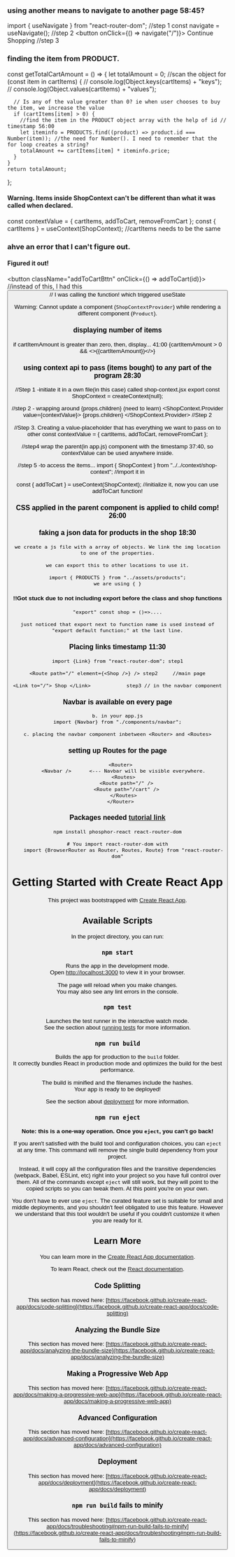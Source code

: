 ### using another means to navigate to another page 58:45?

import { useNavigate } from "react-router-dom"; //step 1
const navigate = useNavigate(); //step 2
<button onClick={() => navigate("/")}> Continue Shopping </button> //step 3

### finding the item from PRODUCT.

const getTotalCartAmount = () => {
let totalAmount = 0;
//scan the object
for (const item in cartItems) {
// console.log(Object.keys(cartItems) + "keys");
// console.log(Object.values(cartItems) + "values");

      // Is any of the value greater than 0? ie when user chooses to buy the item, we increase the value
      if (cartItems[item] > 0) {
        //find the item in the PRODUCT object array with the help of id // timestamp 56:00
        let iteminfo = PRODUCTS.find((product) => product.id === Number(item)); //the need for Number(). I need to remember that the for loop creates a string?
        totalAmount += cartItems[item] * iteminfo.price;
      }
    }
    return totalAmount;

};

#### Warning. Items inside ShopContext can't be different than what it was called when declared.

const contextValue = { cartItems, addToCart, removeFromCart };
const { cartItems } = useContext(ShopContext);
//cartItems needs to be the same

### ahve an error that I can't figure out.

#### Figured it out!

<button className="addToCartBttn" onClick={() => addToCart(id)}> //instead of this, I had this
<button className="addToCartBttn" onClick={addToCart(id)}> // I was calling the function! which triggered useState

Warning: Cannot update a component (`ShopContextProvider`) while rendering a different component (`Product`).

### displaying number of items

if cartItemAmount is greater than zero, then, display... 41:00
{cartItemAmount > 0 && <>({cartItemAmount})</>}

### using context api to pass (items bought) to any part of the program 28:30

//Step 1 -initiate it in a own file(in this case) called shop-context.jsx
export const ShopContext = createContext(null);

//step 2 - wrapping around {props.children} (need to learn)
<ShopContext.Provider value={contextValue}>
{props.children}
</ShopContext.Provider> //Step 2

//Step 3. Creating a value-placeholder that has everything we want to pass on to other
const contextValue = { cartItems, addToCart, removeFromCart };

//step4 wrap the parent(in app.js) component with the <contextProvider> timestamp 37:40, so contextValue can be used anywhere inside.

//step 5 -to access the items...
import { ShopContext } from "../../context/shop-context"; //import it in

const { addToCart } = useContext(ShopContext); //initialize it, now you can use addToCart function!

### CSS applied in the parent component is applied to child comp! 26:00

### faking a json data for products in the shop 18:30

    we create a js file with a array of objects. We link the img location to one of the properties.

    we can export this to other locations to use it.

    import { PRODUCTS } from "../assets/products";
    we are using { }

#### !!Got stuck due to not including export before the class and shop functions

    "export" const shop = ()=>....

    just noticed that export next to function name is used instead of "export default function;" at the last line.

### Placing links timestamp 11:30

    import {Link} from "react-router-dom"; step1

    <Route path="/" element={<Shop />} /> step2     //main page

    <Link to="/"> Shop </Link>            step3 // in the navbar component

### Navbar is available on every page

    b. in your app.js
    import {Navbar} from "./components/navbar";

    c. placing the navbar component inbetween <Router> and <Routes>

### setting up Routes for the page

      <Router>
        <Navbar />      <--- Navbar will be visible everywhere.
        <Routes>
          <Route path="/" />
          <Route path="/cart" />
        </Routes>
      </Router>

### Packages needed [tutorial link](https://www.youtube.com/watch?v=tEMrD9t85v4&t=700s)

    npm install phosphor-react react-router-dom

    # You import react-router-dom with
        import {BrowserRouter as Router, Routes, Route} from "react-router-dom"

# Getting Started with Create React App

This project was bootstrapped with [Create React App](https://github.com/facebook/create-react-app).

## Available Scripts

In the project directory, you can run:

### `npm start`

Runs the app in the development mode.\
Open [http://localhost:3000](http://localhost:3000) to view it in your browser.

The page will reload when you make changes.\
You may also see any lint errors in the console.

### `npm test`

Launches the test runner in the interactive watch mode.\
See the section about [running tests](https://facebook.github.io/create-react-app/docs/running-tests) for more information.

### `npm run build`

Builds the app for production to the `build` folder.\
It correctly bundles React in production mode and optimizes the build for the best performance.

The build is minified and the filenames include the hashes.\
Your app is ready to be deployed!

See the section about [deployment](https://facebook.github.io/create-react-app/docs/deployment) for more information.

### `npm run eject`

**Note: this is a one-way operation. Once you `eject`, you can't go back!**

If you aren't satisfied with the build tool and configuration choices, you can `eject` at any time. This command will remove the single build dependency from your project.

Instead, it will copy all the configuration files and the transitive dependencies (webpack, Babel, ESLint, etc) right into your project so you have full control over them. All of the commands except `eject` will still work, but they will point to the copied scripts so you can tweak them. At this point you're on your own.

You don't have to ever use `eject`. The curated feature set is suitable for small and middle deployments, and you shouldn't feel obligated to use this feature. However we understand that this tool wouldn't be useful if you couldn't customize it when you are ready for it.

## Learn More

You can learn more in the [Create React App documentation](https://facebook.github.io/create-react-app/docs/getting-started).

To learn React, check out the [React documentation](https://reactjs.org/).

### Code Splitting

This section has moved here: [https://facebook.github.io/create-react-app/docs/code-splitting](https://facebook.github.io/create-react-app/docs/code-splitting)

### Analyzing the Bundle Size

This section has moved here: [https://facebook.github.io/create-react-app/docs/analyzing-the-bundle-size](https://facebook.github.io/create-react-app/docs/analyzing-the-bundle-size)

### Making a Progressive Web App

This section has moved here: [https://facebook.github.io/create-react-app/docs/making-a-progressive-web-app](https://facebook.github.io/create-react-app/docs/making-a-progressive-web-app)

### Advanced Configuration

This section has moved here: [https://facebook.github.io/create-react-app/docs/advanced-configuration](https://facebook.github.io/create-react-app/docs/advanced-configuration)

### Deployment

This section has moved here: [https://facebook.github.io/create-react-app/docs/deployment](https://facebook.github.io/create-react-app/docs/deployment)

### `npm run build` fails to minify

This section has moved here: [https://facebook.github.io/create-react-app/docs/troubleshooting#npm-run-build-fails-to-minify](https://facebook.github.io/create-react-app/docs/troubleshooting#npm-run-build-fails-to-minify)

